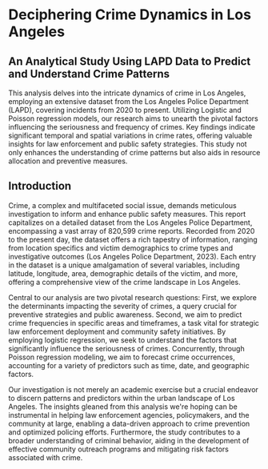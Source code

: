 # Deciphering Crime Dynamics in Los Angeles
## An Analytical Study Using LAPD Data to Predict and Understand Crime Patterns

This analysis delves into the intricate dynamics of crime in Los Angeles, employing an extensive dataset from the Los Angeles Police Department (LAPD), covering incidents from 2020 to present. Utilizing Logistic and Poisson regression models, our research aims to unearth the pivotal factors influencing the seriousness and frequency of crimes. Key findings indicate significant temporal and spatial variations in crime rates, offering valuable insights for law enforcement and public safety strategies. This study not only enhances the understanding of crime patterns but also aids in resource allocation and preventive measures.

## Introduction

Crime, a complex and multifaceted social issue, demands meticulous investigation to inform and enhance public safety measures. This report capitalizes on a detailed dataset from the Los Angeles Police Department, encompassing a vast array of 820,599 crime reports. Recorded from 2020 to the present day, the dataset offers a rich tapestry of information, ranging from location specifics and victim demographics to crime types and investigative outcomes (Los Angeles Police Department, 2023). Each entry in the dataset is a unique amalgamation of several variables, including latitude, longitude, area, demographic details of the victim, and more, offering a comprehensive view of the crime landscape in Los Angeles.

Central to our analysis are two pivotal research questions: First, we explore the determinants impacting the severity of crimes, a query crucial for preventive strategies and public awareness. Second, we aim to predict crime frequencies in specific areas and timeframes, a task vital for strategic law enforcement deployment and community safety initiatives. By employing logistic regression, we seek to understand the factors that significantly influence the seriousness of crimes. Concurrently, through Poisson regression modeling, we aim to forecast crime occurrences, accounting for a variety of predictors such as time, date, and geographic factors.

Our investigation is not merely an academic exercise but a crucial endeavor to discern patterns and predictors within the urban landscape of Los Angeles. The insights gleaned from this analysis we're hoping can be instrumental in helping law enforcement agencies, policymakers, and the community at large, enabling a data-driven approach to crime prevention and optimized policing efforts. Furthermore, the study contributes to a broader understanding of criminal behavior, aiding in the development of effective community outreach programs and mitigating risk factors associated with crime.
